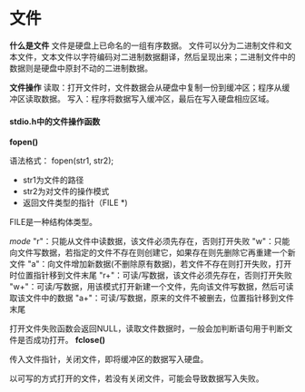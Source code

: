 # 文件

**什么是文件**
文件是硬盘上已命名的一组有序数据。
文件可以分为二进制文件和文本文件，文本文件以字符编码对二进制数据翻译，然后呈现出来；二进制文件中的数据则是硬盘中原封不动的二进制数据。

**文件操作**
读取：打开文件时，文件数据会从硬盘中复制一份到缓冲区；程序从缓冲区读取数据。
写入：程序将数据写入缓冲区，最后在写入硬盘相应区域。

#### stdio.h中的文件操作函数
**fopen()**

语法格式：
fopen(str1, str2);
* str1为文件的路径
* str2为对文件的操作模式
* 返回文件类型的指针（FILE *)

FILE是一种结构体类型。

*mode*
"r"：只能从文件中读数据，该文件必须先存在，否则打开失败
"w"：只能向文件写数据，若指定的文件不存在则创建它，如果存在则先删除它再重建一个新文件
"a"：向文件增加新数据(不删除原有数据)，若文件不存在则打开失败，打开时位置指针移到文件末尾
"r+"：可读/写数据，该文件必须先存在，否则打开失败
"w+"：可读/写数据，用该模式打开新建一个文件，先向该文件写数据，然后可读取该文件中的数据
"a+"：可读/写数据，原来的文件不被删去，位置指针移到文件末尾

打开文件失败函数会返回NULL，读取文件数据时，一般会加判断语句用于判断文件是否成功打开。
**fclose()**

传入文件指针，关闭文件，即将缓冲区的数据写入硬盘。

以可写的方式打开的文件，若没有关闭文件，可能会导致数据写入失败。